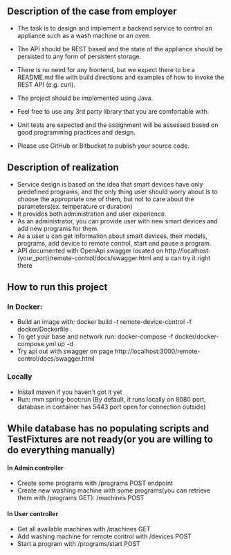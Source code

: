 ## Description of the case from employer

* The task is to design and implement a backend service to control an appliance such as a wash machine or an oven. 
* The API should be REST based and the state of the appliance should be persisted to any form of persistent storage. 
* There is no need for any frontend, but we expect there to be a README.md file with build directions and examples of how to invoke the REST API (e.g. curl).

* The project should be implemented using Java. 
* Feel free to use any 3rd party library that you are comfortable with. 
* Unit tests are expected and the assignment will be assessed based on good programming practices and design.
* Please use GitHub or Bitbucket to publish your source code.

## Description of realization

* Service design is based on the idea that smart devices have only predefined programs, and the only thing user should worry about is to choose the appropriate one of them, but not to care about the parameters(ex. temperature or duration)
* It provides both administration and user experience. 
* As an administrator, you can provide user with new smart devices and add new programs for them. 
* As a user u can get information about smart devices, their models, programs, add device to remote control, start and pause a program.
* API documented with OpenApi swagger located on http://localhost:(your_port)/remote-control/docs/swagger.html and u can try it right there

## How to run this project
 ### In Docker:
* Build an image with: docker build -t remote-device-control -f  docker/Dockerfile .
* To get your base and network run: docker-compose -f docker/docker-compose.yml up -d
* Try api out with swagger on page http://localhost:3000/remote-control/docs/swagger.html
 ### Locally
* Install maven if you haven't got it yet
* Run: mvn spring-boot:run
(By default, it runs locally on 8080 port, database in container has 5443 port open for connection outside)

## While database has no populating scripts and TestFixtures are not ready(or you are willing to do everything manually)
 #### In Admin controller
* Create some programs with /programs POST endpoint
* Create new washing machine with some programs(you can retrieve them with /programs GET): /machines POST
 #### In User controller
* Get all available machines with /machines GET
* Add washing machine for remote control with /devices POST
* Start a program with /programs/start POST



